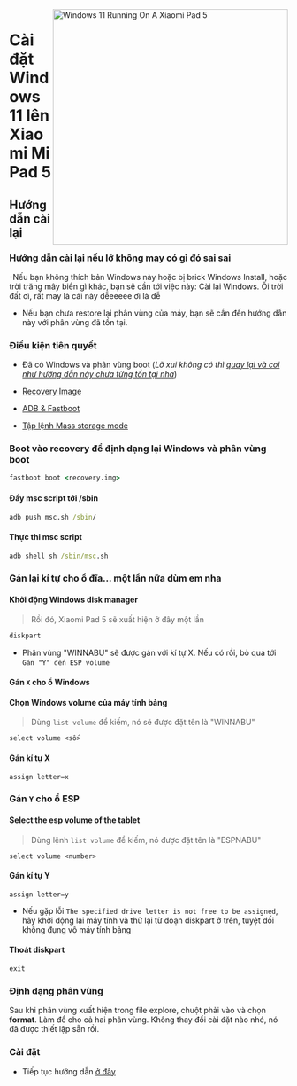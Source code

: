 <img align="right" src="https://raw.githubusercontent.com/erdilS/Port-Windows-11-Xiaomi-Pad-5/main/nabu.png" width="425" alt="Windows 11 Running On A Xiaomi Pad 5">


# Cài đặt Windows 11 lên Xiaomi Mi Pad 5

## Hướng dẫn cài lại

### Hướng dẫn cài lại nếu lỡ không may có gì đó sai sai

-Nếu bạn không thích bản Windows này hoặc bị brick Windows Install, hoặc trời trăng mây biển gì khác, bạn sẽ cần tới việc này: Cài lại Windows. Ôi trời đất ơi, rất may là cái này dễeeeee ơi là dễ

- Nếu bạn chưa restore lại phân vùng của máy, bạn sẽ cần đến hướng dẫn này với phân vùng đã tồn tại.

### Điều kiện tiên quyết

- Đã có Windows và phân vùng boot (*Lỡ xui không có thì [quay lại và coi như hướng dẫn này chưa từng tồn tại nha](/guide/Vietnamese/1-partition-vi.md)*)

- [Recovery Image](../../../../releases/tag/1.0)

- [ADB & Fastboot](https://developer.android.com/studio/releases/platform-tools)

- [Tập lệnh Mass storage mode](../../../../releases/tag/1.0)

### Boot vào recovery để định dạng lại Windows và phân vùng boot

```cmd
fastboot boot <recovery.img>
```

#### Đẩy msc script tới /sbin

```cmd
adb push msc.sh /sbin/
```

#### Thực thi msc script

```cmd
adb shell sh /sbin/msc.sh
```

### Gán lại kí tự cho ổ đĩa... một lần nữa dùm em nha
  

#### Khởi động Windows disk manager

> Rồi đó, Xiaomi Pad 5 sẽ xuất hiện ở đây một lần

```cmd
diskpart
```

- Phân vùng "WINNABU" sẽ được gán với kí tự X. Nếu có rồi, bỏ qua tới `Gán "Y" đến ESP volume`

#### Gán `X` cho ổ Windows

#### Chọn Windows volume của máy tính bảng
> Dùng `list volume` để kiếm, nó sẽ được đặt tên là "WINNABU"

```diskpart
select volume <số>
```

#### Gán kí tự X
```diskpart
assign letter=x
```

### Gán `Y` cho ổ ESP 

#### Select the esp volume of the tablet
> Dùng lệnh `list volume` để kiếm, nó được đặt tên là  "ESPNABU"

```diskpart
select volume <number>
```

#### Gán kí tự Y

```diskpart
assign letter=y
```

- Nếu gặp lỗi `The specified drive letter is not free to be assigned`, hãy khởi động lại máy tính và thử lại từ đoạn diskpart ở trên, tuyệt đối không đụng vô máy tính bảng

#### Thoát diskpart
```diskpart
exit
```

### Định dạng phân vùng

Sau khi phân vùng xuất hiện trong file explore, chuột phải vào và chọn **format**. Làm để cho cả hai phân vùng. Không thay đổi cài đặt nào nhé, nó đã được thiết lập sẵn rồi.

### Cài đặt

- Tiếp tục hướng dẫn [ở đây](/guide/Vietnamese/2-install-vi.md#install)
